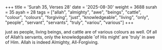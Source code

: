 +++
title = 'Surah 35, Verses 28'
date = '2025-08-30'
weight = 3688
surah = 35
ayah = 28
tags = ["allah", "almighty", "awe", "beings", "cattle", "colour", "colours", "forgiving", "just", "knowledgeable", "living", "only", "people", "servant", "servants", "truly", "variou", "various"]
+++

just as people, living beings, and cattle are of various colours as well. Of all of Allah’s servants, only the knowledgeable ˹of His might˺ are ˹truly˺ in awe of Him. Allah is indeed Almighty, All-Forgiving.
